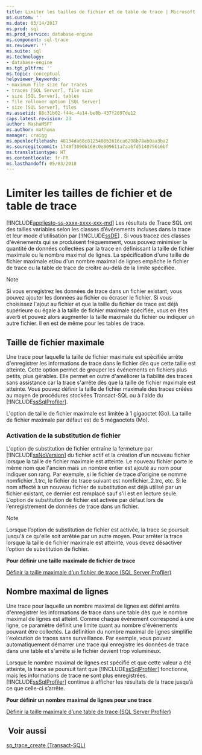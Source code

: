 ```yaml
---
title: Limiter les tailles de fichier et de table de trace | Microsoft Docs
ms.custom: ''
ms.date: 03/14/2017
ms.prod: sql
ms.prod_service: database-engine
ms.component: sql-trace
ms.reviewer: ''
ms.suite: sql
ms.technology:
- database-engine
ms.tgt_pltfrm: ''
ms.topic: conceptual
helpviewer_keywords:
- maximum file size for traces
- traces [SQL Server], file size
- size [SQL Server], tables
- file rollover option [SQL Server]
- size [SQL Server], files
ms.assetid: 88c31b02-f44c-4a14-be8b-437f2097de12
caps.latest.revision: 23
author: MashaMSFT
ms.author: mathoma
manager: craigg
ms.openlocfilehash: 48134da68c8125408b2616ca6298b78ab0aa3ba2
ms.sourcegitcommit: 1740f3090b168c0e809611a7aa6fd514075616bf
ms.translationtype: HT
ms.contentlocale: fr-FR
ms.lasthandoff: 05/03/2018
---
```

# <a name="limit-trace-file-and-table-sizes"></a>Limiter les tailles de fichier et de table de trace
[!INCLUDE[appliesto-ss-xxxx-xxxx-xxx-md](../../includes/appliesto-ss-xxxx-xxxx-xxx-md.md)]
  Les résultats de Trace SQL ont des tailles variables selon les classes d’événements incluses dans la trace et leur mode d’utilisation par [!INCLUDE[ssDE](../../includes/ssde-md.md)] . Si vous tracez des classes d'événements qui se produisent fréquemment, vous pouvez minimiser la quantité de données collectées par la trace en définissant la taille de fichier maximale ou le nombre maximal de lignes. La spécification d'une taille de fichier maximale et/ou d'un nombre maximal de lignes empêche le fichier de trace ou la table de trace de croître au-delà de la limite spécifiée.  
  
> [!NOTE]  
>  Si vous enregistrez les données de trace dans un fichier existant, vous pouvez ajouter les données au fichier ou écraser le fichier. Si vous choisissez l'ajout au fichier et que la taille du fichier de trace est déjà supérieure ou égale à la taille de fichier maximale spécifiée, vous en êtes averti et pouvez alors augmenter la taille maximale du fichier ou indiquer un autre fichier. Il en est de même pour les tables de trace.  
  
## <a name="maximum-file-size"></a>Taille de fichier maximale  
 Une trace pour laquelle la taille de fichier maximale est spécifiée arrête d'enregistrer les informations de trace dans le fichier dès que cette taille est atteinte. Cette option permet de grouper les événements en fichiers plus petits, plus gérables. Elle permet en outre d'améliorer la fiabilité des traces sans assistance car la trace s'arrête dès que la taille de fichier maximale est atteinte. Vous pouvez définir la taille de fichier maximale des traces créées au moyen de procédures stockées Transact-SQL ou à l'aide du [!INCLUDE[ssSqlProfiler](../../includes/sssqlprofiler-md.md)].  
  
 L'option de taille de fichier maximale est limitée à 1 gigaoctet (Go). La taille de fichier maximale par défaut est de 5 mégaoctets (Mo).  
  
### <a name="enabling-file-rollover"></a>Activation de la substitution de fichier  
 L'option de substitution de fichier entraîne la fermeture par [!INCLUDE[ssNoVersion](../../includes/ssnoversion-md.md)] du fichier actif et la création d'un nouveau fichier lorsque la taille de fichier maximale est atteinte. Le nouveau fichier porte le même nom que l'ancien mais un nombre entier est ajouté au nom pour indiquer son rang. Par exemple, si le fichier de trace d'origine se nomme nomfichier_1.trc, le fichier de trace suivant est nomfichier_2.trc, etc. Si le nom affecté à un nouveau fichier de substitution est déjà utilisé par un fichier existant, ce dernier est remplacé sauf s'il est en lecture seule. L’option de substitution de fichier est activée par défaut lors de l’enregistrement de données de trace dans un fichier.  
  
> [!NOTE]  
>  Lorsque l’option de substitution de fichier est activée, la trace se poursuit jusqu'à ce qu'elle soit arrêtée par un autre moyen. Pour arrêter la trace lorsque la taille de fichier maximale est atteinte, vous devez désactiver l’option de substitution de fichier.  
  
 **Pour définir une taille maximale de fichier de trace**  
  
 [Définir la taille maximale d’un fichier de trace &#40;SQL Server Profiler&#41;](../../tools/sql-server-profiler/set-a-maximum-file-size-for-a-trace-file-sql-server-profiler.md)  
  
## <a name="maximum-number-of-rows"></a>Nombre maximal de lignes  
 Une trace pour laquelle un nombre maximal de lignes est défini arrête d'enregistrer les informations de trace dans une table dès que le nombre maximal de lignes est atteint. Comme chaque événement correspond à une ligne, ce paramètre définit une limite quant au nombre d'événements pouvant être collectés. La définition du nombre maximal de lignes simplifie l'exécution de traces sans surveillance. Par exemple, vous pouvez automatiquement démarrer une trace qui enregistre les données de trace dans une table et s'arrête si le fichier devient trop volumineux.  
  
 Lorsque le nombre maximal de lignes est spécifié et que cette valeur a été atteinte, la trace se poursuit tant que [!INCLUDE[ssSqlProfiler](../../includes/sssqlprofiler-md.md)] fonctionne, mais les informations de trace ne sont plus enregistrées. [!INCLUDE[ssSqlProfiler](../../includes/sssqlprofiler-md.md)] continue à afficher les résultats de la trace jusqu’à ce que celle-ci s’arrête.  
  
 **Pour définir un nombre maximal de lignes pour une trace**  
  
 [Définir la taille maximale d’une table de trace &#40;SQL Server Profiler&#41;](../../tools/sql-server-profiler/set-a-maximum-table-size-for-a-trace-table-sql-server-profiler.md)  
  
## <a name="see-also"></a> Voir aussi  
 [sp_trace_create &#40;Transact-SQL&#41;](../../relational-databases/system-stored-procedures/sp-trace-create-transact-sql.md)  
  
  
